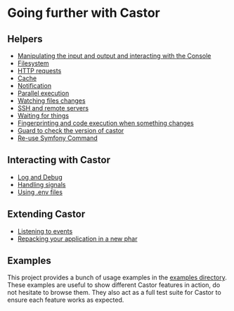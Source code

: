# Going further with Castor

## Helpers

* [Manipulating the input and output and interacting with the Console](console-and-io.md)
* [Filesystem](filesystem.md)
* [HTTP requests](http-request.md)
* [Cache](cache.md)
* [Notification](notify.md)
* [Parallel execution](parallel.md)
* [Watching files changes](watch.md)
* [SSH and remote servers](ssh.md)
* [Waiting for things](wait-for.md)
* [Fingerprinting and code execution when something changes](fingerprint.md)
* [Guard to check the version of castor](version-check.md)
* [Re-use Symfony Command](symfony-task.md)

## Interacting with Castor

* [Log and Debug](log.md)
* [Handling signals](signals.md)
* [Using .env files](dot-env.md)

## Extending Castor

* [Listening to events](events.md)
* [Repacking your application in a new phar](repack.md)

## Examples

This project provides a bunch of usage examples in the
[examples directory](../../examples). These examples are useful to show
different Castor features in action, do not hesitate to browse them. They also
act as a full test suite for Castor to ensure each feature works as expected.
